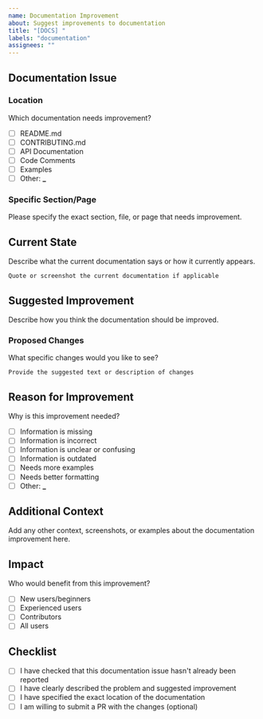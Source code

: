 ```yaml
---
name: Documentation Improvement
about: Suggest improvements to documentation
title: "[DOCS] "
labels: "documentation"
assignees: ""
---
```


## Documentation Issue

### Location

Which documentation needs improvement?

- [ ] README.md
- [ ] CONTRIBUTING.md
- [ ] API Documentation
- [ ] Code Comments
- [ ] Examples
- [ ] Other: **\_**

### Specific Section/Page

Please specify the exact section, file, or page that needs improvement.

## Current State

Describe what the current documentation says or how it currently appears.

```
Quote or screenshot the current documentation if applicable
```

## Suggested Improvement

Describe how you think the documentation should be improved.

### Proposed Changes

What specific changes would you like to see?

```
Provide the suggested text or description of changes
```

## Reason for Improvement

Why is this improvement needed?

- [ ] Information is missing
- [ ] Information is incorrect
- [ ] Information is unclear or confusing
- [ ] Information is outdated
- [ ] Needs more examples
- [ ] Needs better formatting
- [ ] Other: **\_**

## Additional Context

Add any other context, screenshots, or examples about the documentation improvement here.

## Impact

Who would benefit from this improvement?

- [ ] New users/beginners
- [ ] Experienced users
- [ ] Contributors
- [ ] All users

## Checklist

- [ ] I have checked that this documentation issue hasn't already been reported
- [ ] I have clearly described the problem and suggested improvement
- [ ] I have specified the exact location of the documentation
- [ ] I am willing to submit a PR with the changes (optional)
